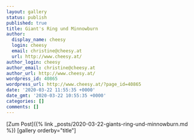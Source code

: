```yaml
---
layout: gallery
status: publish
published: true
title: Giant's Ring und Minnowburn
author:
  display_name: cheesy
  login: cheesy
  email: christine@cheesy.at
  url: http://www.cheesy.at/
author_login: cheesy
author_email: christine@cheesy.at
author_url: http://www.cheesy.at/
wordpress_id: 40865
wordpress_url: http://www.cheesy.at/?page_id=40865
date: '2020-03-22 11:55:35 +0000'
date_gmt: '2020-03-22 10:55:35 +0000'
categories: []
comments: []
---
```


[Zum Post]({% link _posts/2020-03-22-giants-ring-und-minnowburn.md %})
[gallery orderby="title"]
